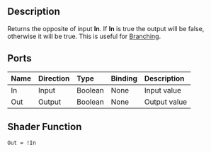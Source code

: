 ## Description

Returns the opposite of input **In**. If **In** is true the output will be false, otherwise it will be true. This is useful for [Branching](Branch-Node.md).

## Ports

| Name        | Direction           | Type  | Binding | Description |
|:------------ |:-------------|:-----|:---|:---|
| In      | Input | Boolean | None | Input value |
| Out | Output      |    Boolean | None | Output value |

## Shader Function

`Out = !In`